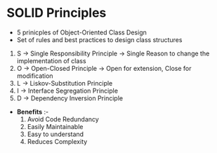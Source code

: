 # SOLID Principles

* 5 prinicples of Object-Oriented Class Design
* Set of rules and best practices to design class structures

1. S -> Single Responsibility Principle -> Single Reason to change the implementation of class
2. O -> Open-Closed Principle -> Open for extension, Close for modification
3. L -> Liskov-Substitution Principle
4. I -> Interface Segregation Principle
5. D -> Dependency Inversion Principle

* **Benefits** :-
  1. Avoid Code Redundancy
  2. Easily Maintainable
  3. Easy to understand
  4. Reduces Complexity
